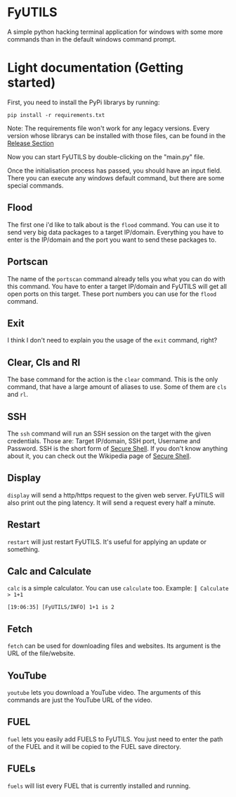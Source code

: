 # FyUTILS
A simple python hacking terminal application for windows with some more commands than in the default windows command prompt.

# Light documentation (Getting started)

First, you need to install the PyPi librarys by running:

`pip install -r requirements.txt`

Note: The requirements file won't work for any legacy versions. Every version whose librarys can be installed with those files, can be found in the [Release Section](https://github.com/NoahOnFyre/FyUTILS/releases)

Now you can start FyUTILS by double-clicking on the "main.py" file.

Once the initialisation process has passed, you should have an input field. There you can execute any windows default command, but there are some special commands.

## Flood

The first one i'd like to talk about is the `flood` command. You can use it to send very big data packages to a target IP/domain. Everything you have to enter is the IP/domain and the port you want to send these packages to.

## Portscan

The name of the `portscan` command already tells you what you can do with this command. You have to enter a target IP/domain and FyUTILS will get all open ports on this target. These port numbers you can use for the `flood` command.

## Exit

I think I don't need to explain you the usage of the `exit` command, right?

## Clear, Cls and Rl

The base command for the action is the `clear` command. This is the only command, that have a large amount of aliases to use. Some of them are `cls` and `rl`.

## SSH

The `ssh` command will run an SSH session on the target with the given credentials. Those are: Target IP/domain, SSH port, Username and Password.
SSH is the short form of [Secure Shell](https://de.wikipedia.org/wiki/Secure_Shell). If you don't know anything about it, you can check out the Wikipedia page of [Secure Shell](https://de.wikipedia.org/wiki/Secure_Shell).

## Display

`display` will send a http/https request to the given web server. FyUTILS will also print out the ping latency. It will send a request every half a minute.

## Restart

`restart` will just restart FyUTILS. It's useful for applying an update or something.

## Calc and Calculate

`calc` is a simple calculator. You can use `calculate` too. Example: `║ Calculate > 1+1`

`[19:06:35] [FyUTILS/INFO] 1+1 is 2`

## Fetch

`fetch` can be used for downloading files and websites. Its argument is the URL of the file/website.

## YouTube

`youtube` lets you download a YouTube video. The arguments of this commands are just the YouTube URL of the video.

## FUEL

`fuel` lets you easily add FUELS to FyUTILS. You just need to enter the path of the FUEL and it will be copied to the FUEL save directory.

## FUELs

`fuels` will list every FUEL that is currently installed and running.

